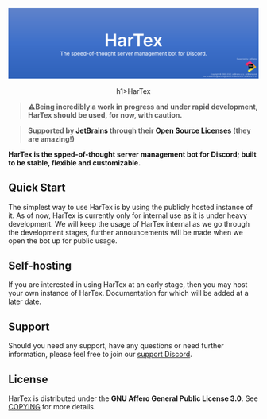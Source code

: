 ![HarTex](./meta/images/hartexbanner.png)

<div><center>h1>HarTex</h1></center></div>

> ⚠️**Being incredibly a work in progress and under rapid development, HarTex should be used, for now, with caution.**

> **Supported by [JetBrains](https://www.jetbrains.com/) through their [Open Source Licenses](https://www.jetbrains.com/community/opensource/#support) (they are amazing!)**

**HarTex is the spped-of-thought server management bot for Discord; built to be stable, flexible and customizable.**

## Quick Start

The simplest way to use HarTex is by using the publicly hosted instance of it. As of now, HarTex is currently only for
internal use as it is under heavy development. We will keep the usage of HarTex internal as we go through the development
stages, further announcements will be made when we open the bot up for public usage.

## Self-hosting

If you are interested in using HarTex at an early stage, then you may host your own instance of HarTex. Documentation for
which will be added at a later date.

## Support

Should you need any support, have any questions or need further information, please feel free to join our 
[support Discord](https://discord.gg/Xu8453VBAv).

## License

HarTex is distributed under the **GNU Affero General Public License 3.0**. See [COPYING](./COPYING) for more details.
